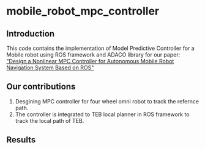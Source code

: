 # mobile_robot_mpc_controller

## Introduction
This code contains the implementation of Model Predictive Controller for a Mobile robot using ROS framework and ADACO library for our paper: ["Design a Nonlinear MPC Controller for Autonomous Mobile Robot Navigation System Based on ROS"](http://www.ijmerr.com/uploadfile/2022/0510/20220510115959828.pdf)

## Our contributions
1. Desgining MPC controller for four wheel omni robot to track the refernce path.
2. The controller is integrated to TEB local planner in ROS framework to track the local path of TEB.

## Results
